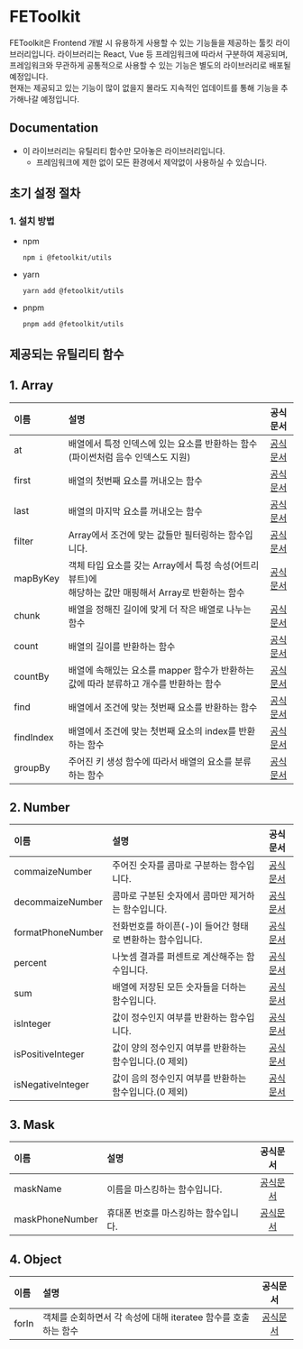 # FEToolkit

FEToolkit은 Frontend 개발 시 유용하게 사용할 수 있는 기능들을 제공하는 툴킷 라이브러리입니다. 라이브러리는 React, Vue 등 프레임워크에 따라서 구분하여 제공되며, 프레임워크와 무관하게 공통적으로 사용할 수 있는 기능은 별도의 라이브러리로 배포될 예정입니다.  
현재는 제공되고 있는 기능이 많이 없을지 몰라도 지속적인 업데이트를 통해 기능을 추가해나갈 예정입니다.

## Documentation

- 이 라이브러리는 유틸리티 함수만 모아놓은 라이브러리입니다.
  - 프레임워크에 제한 없이 모든 환경에서 제약없이 사용하실 수 있습니다.

## 초기 설정 절차

### 1. 설치 방법

- npm
  ```
  npm i @fetoolkit/utils
  ```
- yarn
  ```
  yarn add @fetoolkit/utils
  ```
- pnpm
  ```
  pnpm add @fetoolkit/utils
  ```

## 제공되는 유틸리티 함수

## 1. Array

| 이름      | 설명                                                                                                     |                 공식문서                  |
| :-------- | :------------------------------------------------------------------------------------------------------- | :---------------------------------------: |
| at        | 배열에서 특정 인덱스에 있는 요소를 반환하는 함수<br> (파이썬처럼 음수 인덱스도 지원)                     |    [공식문서](./src/docs/array/at.md)     |
| first     | 배열의 첫번째 요소를 꺼내오는 함수                                                                       |   [공식문서](./src/docs/array/first.md)   |
| last      | 배열의 마지막 요소를 꺼내오는 함수                                                                       |   [공식문서](./src/docs/array/last.md)    |
| filter    | Array에서 조건에 맞는 값들만 필터링하는 함수입니다.                                                      |  [공식문서](./src/docs/array/filter.md)   |
| mapByKey  | 객체 타입 요소를 갖는 Array에서 특정 속성(어트리뷰트)에 <br>해당하는 값만 매핑해서 Array로 반환하는 함수 | [공식문서](./src/docs/array/mapByKey.md)  |
| chunk     | 배열을 정해진 길이에 맞게 더 작은 배열로 나누는 함수                                                     |   [공식문서](./src/docs/array/chunk.md)   |
| count     | 배열의 길이를 반환하는 함수                                                                              |   [공식문서](./src/docs/array/count.md)   |
| countBy   | 배열에 속해있는 요소를 mapper 함수가 반환하는 값에 따라 분류하고 개수를 반환하는 함수                    |  [공식문서](./src/docs/array/countBy.md)  |
| find      | 배열에서 조건에 맞는 첫번째 요소를 반환하는 함수                                                         |   [공식문서](./src/docs/array/find.md)    |
| findIndex | 배열에서 조건에 맞는 첫번째 요소의 index를 반환하는 함수                                                 | [공식문서](./src/docs/array/findIndex.md) |
| groupBy   | 주어진 키 생성 함수에 따라서 배열의 요소를 분류하는 함수                                                 |  [공식문서](./src/docs/array/groupBy.md)  |

## 2. Number

| 이름              | 설명                                                      |                      공식문서                      |
| :---------------- | :-------------------------------------------------------- | :------------------------------------------------: |
| commaizeNumber    | 주어진 숫자를 콤마로 구분하는 함수입니다.                 |  [공식문서](./src/docs/number/commaizeNumber.md)   |
| decommaizeNumber  | 콤마로 구분된 숫자에서 콤마만 제거하는 함수입니다.        | [공식문서](./src/docs/number/decommaizeNumber.md)  |
| formatPhoneNumber | 전화번호를 하이픈(-)이 들어간 형태로 변환하는 함수입니다. | [공식문서](./src/docs/number/formatPhoneNumber.md) |
| percent           | 나눗셈 결과를 퍼센트로 계산해주는 함수입니다.             |      [공식문서](./src/docs/number/percent.md)      |
| sum               | 배열에 저장된 모든 숫자들을 더하는 함수입니다.            |        [공식문서](./src/docs/number/sum.md)        |
| isInteger         | 값이 정수인지 여부를 반환하는 함수입니다.                 |     [공식문서](./src/docs/number/isInteger.md)     |
| isPositiveInteger | 값이 양의 정수인지 여부를 반환하는 함수입니다.(0 제외)    | [공식문서](./src/docs/number/isPositiveInteger.md) |
| isNegativeInteger | 값이 음의 정수인지 여부를 반환하는 함수입니다.(0 제외)    | [공식문서](./src/docs/number/isNegativeInteger.md) |

## 3. Mask

| 이름            | 설명                                 |                공식문서                 |
| :-------------- | :----------------------------------- | :-------------------------------------: |
| maskName        | 이름을 마스킹하는 함수입니다.        | [공식문서](./src/docs/mask/maskName.md) |
| maskPhoneNumber | 휴대폰 번호를 마스킹하는 함수입니다. | [공식문서](./src/docs/mask/maskName.md) |

## 4. Object

| 이름  | 설명                                                           |                공식문서                |
| :---- | :------------------------------------------------------------- | :------------------------------------: |
| forIn | 객체를 순회하면서 각 속성에 대해 iteratee 함수를 호출하는 함수 | [공식문서](./src/docs/object/forIn.md) |
